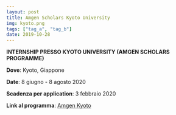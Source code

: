 ```yaml
---
layout: post
title: Amgen Scholars Kyoto University
img: kyoto.png
tags: ["tag_a", "tag_b"]
date: 2019-10-28
---
```


**INTERNSHIP PRESSO KYOTO UNIVERSITY (AMGEN SCHOLARS PROGRAMME)**

**Dove**: Kyoto, Giappone  

**Date**: 8 giugno - 8 agosto 2020 

**Scadenza per application**: 3 febbraio 2020

**Link al programma**: [Amgen Kyoto](http://www.opir.kyoto-u.ac.jp/study/en/curriculum/amgenscholars/)
